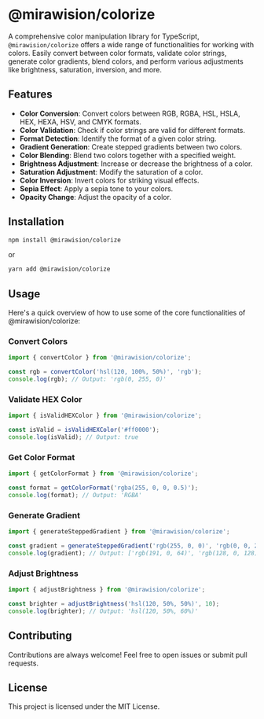 # @mirawision/colorize

A comprehensive color manipulation library for TypeScript, `@mirawision/colorize` offers a wide range of functionalities for working with colors. Easily convert between color formats, validate color strings, generate color gradients, blend colors, and perform various adjustments like brightness, saturation, inversion, and more.

## Features

- **Color Conversion**: Convert colors between RGB, RGBA, HSL, HSLA, HEX, HEXA, HSV, and CMYK formats.
- **Color Validation**: Check if color strings are valid for different formats.
- **Format Detection**: Identify the format of a given color string.
- **Gradient Generation**: Create stepped gradients between two colors.
- **Color Blending**: Blend two colors together with a specified weight.
- **Brightness Adjustment**: Increase or decrease the brightness of a color.
- **Saturation Adjustment**: Modify the saturation of a color.
- **Color Inversion**: Invert colors for striking visual effects.
- **Sepia Effect**: Apply a sepia tone to your colors.
- **Opacity Change**: Adjust the opacity of a color.

## Installation

```bash
npm install @mirawision/colorize
```

or 

```bash
yarn add @mirawision/colorize
```

## Usage

Here's a quick overview of how to use some of the core functionalities of @mirawision/colorize:

### Convert Colors
```javascript
import { convertColor } from '@mirawision/colorize';

const rgb = convertColor('hsl(120, 100%, 50%)', 'rgb');
console.log(rgb); // Output: 'rgb(0, 255, 0)'
```

### Validate HEX Color

```javascript
import { isValidHEXColor } from '@mirawision/colorize';

const isValid = isValidHEXColor('#ff0000');
console.log(isValid); // Output: true
```

### Get Color Format
```javascript
import { getColorFormat } from '@mirawision/colorize';

const format = getColorFormat('rgba(255, 0, 0, 0.5)');
console.log(format); // Output: 'RGBA'
```

### Generate Gradient
```javascript
import { generateSteppedGradient } from '@mirawision/colorize';

const gradient = generateSteppedGradient('rgb(255, 0, 0)', 'rgb(0, 0, 255)', 3);
console.log(gradient); // Output: ['rgb(191, 0, 64)', 'rgb(128, 0, 128)', 'rgb(64, 0, 191)']
```

### Adjust Brightness
```javascript
import { adjustBrightness } from '@mirawision/colorize';

const brighter = adjustBrightness('hsl(120, 50%, 50%)', 10);
console.log(brighter); // Output: 'hsl(120, 50%, 60%)'
```

## Contributing
Contributions are always welcome! Feel free to open issues or submit pull requests.

## License
This project is licensed under the MIT License.
